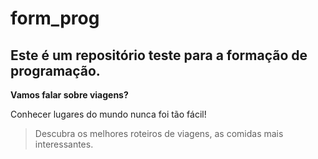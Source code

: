 # form_prog 

## Este é um repositório teste para a formação de programação.

**Vamos falar sobre viagens?** 

Conhecer lugares do mundo nunca foi tão fácil!

> Descubra os melhores roteiros de viagens, as comidas mais interessantes.
